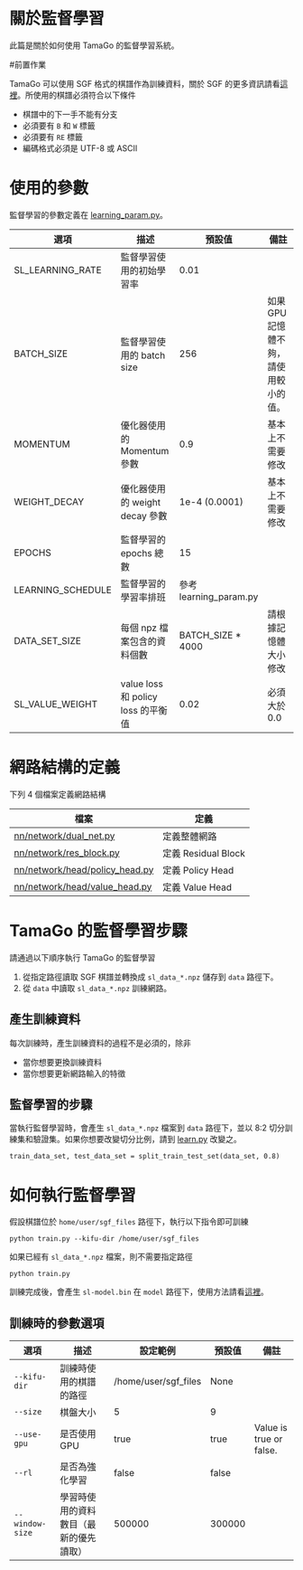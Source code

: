 # 關於監督學習

此篇是關於如何使用 TamaGo 的監督學習系統。

#前置作業

TamaGo 可以使用 SGF 格式的棋譜作為訓練資料，關於 SGF 的更多資訊請看[這裡](https://www.red-bean.com/sgf/)。所使用的棋譜必須符合以下條件

- 棋譜中的下一手不能有分支
- 必須要有 ```B``` 和 ```W``` 標籤
- 必須要有 ```RE``` 標籤
- 編碼格式必須是 UTF-8 或 ASCII

# 使用的參數

監督學習的參數定義在 [learning_param.py](../../learning_param.py)。

| 選項 | 描述 | 預設值 | 備註 |
| --- | --- | --- | --- |
| SL_LEARNING_RATE | 監督學習使用的初始學習率 | 0.01 |  |
| BATCH_SIZE | 監督學習使用的 batch size | 256 | 如果 GPU 記憶體不夠，請使用較小的值。 |
| MOMENTUM | 優化器使用的 Momentum 參數 | 0.9 | 基本上不需要修改 |
| WEIGHT_DECAY | 優化器使用的 weight decay 參數 | 1e-4 (0.0001) | 基本上不需要修改  |
| EPOCHS | 監督學習的 epochs 總數 | 15 |  |
| LEARNING_SCHEDULE | 監督學習的學習率排班 | 參考 learning_param.py |  |
| DATA_SET_SIZE | 每個 npz 檔案包含的資料個數 | BATCH_SIZE * 4000 | 請根據記憶體大小修改 |
| SL_VALUE_WEIGHT | value loss 和 policy loss 的平衡值 | 0.02 | 必須大於 0.0 |

# 網路結構的定義

下列 4 個檔案定義網路結構

| 檔案 | 定義 |
| --- | --- |
| [nn/network/dual_net.py](../../nn/network/dual_net.py) | 定義整體網路 |
| [nn/network/res_block.py](../../nn/network/res_block.py) | 定義 Residual Block |
| [nn/network/head/policy_head.py](../../nn/network/head/policy_head.py) | 定義 Policy Head |
| [nn/network/head/value_head.py](../../nn/network/head/value_head.py) | 定義 Value Head |

# TamaGo 的監督學習步驟

請通過以下順序執行 TamaGo 的監督學習

1. 從指定路徑讀取 SGF 棋譜並轉換成 ```sl_data_*.npz``` 儲存到 ```data``` 路徑下。
2. 從 ```data``` 中讀取 ```sl_data_*.npz``` 訓練網路。

## 產生訓練資料

每次訓練時，產生訓練資料的過程不是必須的，除非

- 當你想要更換訓練資料
- 當你想要更新網路輸入的特徵

## 監督學習的步驟

當執行監督學習時，會產生 ```sl_data_*.npz``` 檔案到 ```data``` 路徑下，並以 8:2 切分訓練集和驗證集。如果你想要改變切分比例，請到 [learn.py](../../nn/learn.py) 改變之。

```
train_data_set, test_data_set = split_train_test_set(data_set, 0.8)
```

# 如何執行監督學習

假設棋譜位於 ```home/user/sgf_files``` 路徑下，執行以下指令即可訓練

```
python train.py --kifu-dir /home/user/sgf_files
```

如果已經有 ```sl_data_*.npz``` 檔案，則不需要指定路徑

```
python train.py
```

訓練完成後，會產生 ```sl-model.bin``` 在 ```model``` 路徑下，使用方法請看[這裡](README.md)。

## 訓練時的參數選項

| 選項 | 描述 | 設定範例 | 預設值 | 備註 |
| --- | --- | --- | --- | --- |
| `--kifu-dir` | 訓練時使用的棋譜的路徑 | /home/user/sgf_files | None | |
| `--size` | 棋盤大小 | 5 | 9 |  |
| `--use-gpu` | 是否使用 GPU | true | true | Value is true or false. |
| `--rl` | 是否為強化學習 | false | false |  |
| `--window-size` | 學習時使用的資料數目（最新的優先讀取） | 500000 | 300000 | |
